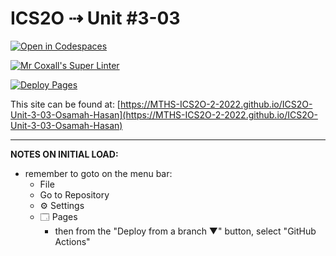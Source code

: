 # ICS2O ⇢ Unit #3-03

[![Open in Codespaces](https://classroom.github.com/assets/launch-codespace-7f7980b617ed060a017424585567c406b6ee15c891e84e1186181d67ecf80aa0.svg)](https://classroom.github.com/open-in-codespaces?assignment_repo_id=10821849)

[![Mr Coxall's Super Linter](https://github.com/MTHS-ICS2O-2-2022/ICS2O-Unit-3-03-Osamah-Hasan/workflows/Mr%20Coxall's%20Super%20Linter/badge.svg)](https://github.com/MTHS-ICS2O-2-2022/ICS2O-Unit-3-03-Osamah-Hasan/actions)

[![Deploy Pages](https://github.com/MTHS-ICS2O-2-2022/ICS2O-Unit-3-03-Osamah-Hasan/workflows/Deploy%20Pages/badge.svg)](https://github.com/MTHS-ICS2O-2-2022/ICS2O-Unit-3-03-Osamah-Hasan/actions)

This site can be found at: [https://MTHS-ICS2O-2-2022.github.io/ICS2O-Unit-3-03-Osamah-Hasan](https://MTHS-ICS2O-2-2022.github.io/ICS2O-Unit-3-03-Osamah-Hasan)

---

**NOTES ON INITIAL LOAD:**
- remember to goto on the menu bar:
  - File
  - Go to Repository
  - ⚙ Settings
  - 🗔 Pages
    - then from the "Deploy from a branch ▼" button, select "GitHub Actions"

